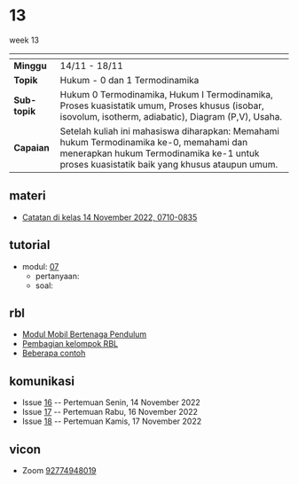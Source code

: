 # 13
week 13

<span> | <span>
:- | :-
**Minggu** | 14/11 - 18/11
**Topik** | Hukum - 0 dan 1 Termodinamika
**Sub-topik** | Hukum 0 Termodinamika, Hukum I Termodinamika, Proses kuasistatik umum, Proses khusus (isobar, isovolum, isotherm, adiabatic), Diagram (P,V), Usaha.
**Capaian** | Setelah kuliah ini mahasiswa diharapkan: Memahami hukum Termodinamika ke-0, memahami dan menerapkan hukum Termodinamika ke-1 untuk proses kuasistatik baik yang khusus ataupun umum.


## materi
+ [Catatan di kelas 14 November 2022, 0710-0835](text/nobb-14nov2022.md)


## tutorial
+ modul: [07](https://cdn-edunex.itb.ac.id/43779-Elementary-Physics-IA-Parallel-Class/117336-Teori-Kinetik-Gas/1668029275191_SOAL-Modul-7-Fidas-IA_2022-2023.pdf)
  + pertanyaan:
  + soal:
  
## rbl
+ [Modul Mobil Bertenaga Pendulum](https://cdn-edunex.itb.ac.id/43779-Elementary-Physics-IA-Parallel-Class/117337-Research-Based-Learning-Semester-I-2022-2023/1667699305346_Modul-RBL-FI1101-FI1102-Fisika-Dasar-2022.pdf)
+ [Pembagian kelompok RBL](text/rbl-groups.md)
+ [Beberapa contoh](text/rbl-examples.md)

## komunikasi
+ Issue [16](https://github.com/dudung/fi1101-04-2022-1/issues/16) -- Pertemuan Senin, 14 November 2022
+ Issue [17](https://github.com/dudung/fi1101-04-2022-1/issues/17) -- Pertemuan Rabu, 16 November 2022
+ Issue [18](https://github.com/dudung/fi1101-04-2022-1/issues/18) -- Pertemuan Kamis, 17 November 2022


## vicon
+ Zoom [92774948019](https://itb-ac-id.zoom.us/j/92774948019?pwd=WVVBRllUQlpabkVmdXJ3d1hvNmtBUT09)
